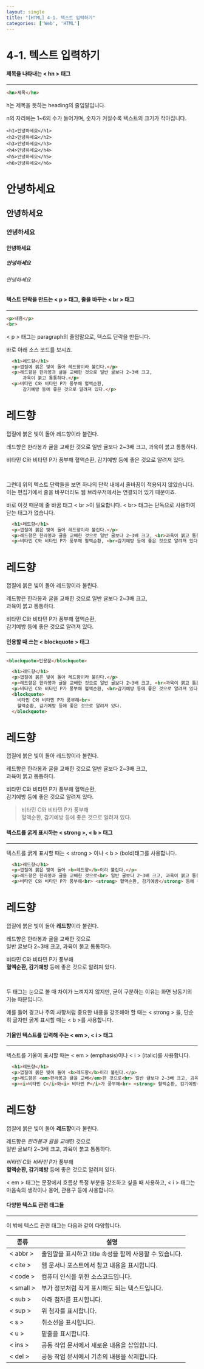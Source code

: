 ```yaml
---
layout: single
title: "[HTML] 4-1. 텍스트 입력하기"
categories: ['Web', 'HTML']
---
```


# 4-1. 텍스트 입력하기

#### 제목을 나타내는 < hn > 태그

---

```html
<hn>제목</hn>
```

h는 제목을 뜻하는 heading의 줄임말입니다. 

n의 자리에는 1~6의 수가 들어가며, 숫자가 커질수록 텍스트의 크기가 작아집니다. 

```
<h1>안녕하세요</h1>
<h2>안녕하세요</h2>
<h3>안녕하세요</h3>
<h4>안녕하세요</h4>
<h5>안녕하세요</h5>
<h6>안녕하세요</h6>
```

<h1>안녕하세요</h1>
<h2>안녕하세요</h2>
<h3>안녕하세요</h3>
<h4>안녕하세요</h4>
<h5>안녕하세요</h5>
<h6>안녕하세요</h6>



#### 텍스트 단락을 만드는 < p > 태그, 줄을 바꾸는 < br > 태그

---

```html
<p>내용</p>
<br>
```

< p > 태그는  paragraph의 줄임말으로, 텍스트 단락을 만듭니다. 

바로 아래 소스 코드를 보시죠. 

```html
  <h1>레드향</h1>
  <p>껍질에 붉은 빛이 돌아 레드향이라 불린다.</p>
  <p>레드향은 한라봉과 귤을 교배한 것으로 일반 귤보다 2~3배 크고, 
      과육이 붉고 통통하다.</p>
  <p>비타민 C와 비타민 P가 풍부해 혈액순환, 
      감기예방 등에 좋은 것으로 알려져 있다.</p>
```



  <h1>레드향</h1>
  <p>껍질에 붉은 빛이 돌아 레드향이라 불린다.</p>
  <p>레드향은 한라봉과 귤을 교배한 것으로 일반 귤보다 2~3배 크고, 
      과육이 붉고 통통하다.</p>
  <p>비타민 C와 비타민 P가 풍부해 혈액순환, 
      감기예방 등에 좋은 것으로 알려져 있다.</p>
<br>


그런데 위의 텍스트 단락들을 보면 하나의 단락 내에서 줄바꿈이 적용되지 않았습니다. 이는 편집기에서 줄을 바꾸더라도 웹 브라우저에서는 연결되어 있기 때문이죠. 

바로 이것 때문에 줄 바꿈 태그 < br >이 필요합니다. < br> 태그는 단독으로 사용하여 닫는 태그가 없습니다. 

```html
  <h1>레드향</h1>
  <p>껍질에 붉은 빛이 돌아 레드향이라 불린다.</p>
  <p>레드향은 한라봉과 귤을 교배한 것으로 일반 귤보다 2~3배 크고, <br>과육이 붉고 통통하다.</p>
  <p>비타민 C와 비타민 P가 풍부해 혈액순환, <br>감기예방 등에 좋은 것으로 알려져 있다.</p>
```



  <h1>레드향</h1>
  <p>껍질에 붉은 빛이 돌아 레드향이라 불린다.</p>
  <p>레드향은 한라봉과 귤을 교배한 것으로 일반 귤보다 2~3배 크고, <br>과육이 붉고 통통하다.</p>
  <p>비타민 C와 비타민 P가 풍부해 혈액순환, <br>감기예방 등에 좋은 것으로 알려져 있다.</p>



#### 인용할 때 쓰는 < blockquote > 태그

---

```html
<blockquote>인용문</blockquote>
```



```html
  <h1>레드향</h1>
  <p>껍질에 붉은 빛이 돌아 레드향이라 불린다.</p>
  <p>레드향은 한라봉과 귤을 교배한 것으로 일반 귤보다 2~3배 크고, <br>과육이 붉고 통통하다.</p>
  <p>비타민 C와 비타민 P가 풍부해 혈액순환, <br>감기예방 등에 좋은 것으로 알려져 있다.</p>
  <blockquote>
  	비타민 C와 비타민 P가 풍부해<br>
  	혈액순환, 감기예방 등에 좋은 것으로 알려져 있다. 
  </blockquote>
```



  <h1>레드향</h1>
  <p>껍질에 붉은 빛이 돌아 레드향이라 불린다.</p>
  <p>레드향은 한라봉과 귤을 교배한 것으로 일반 귤보다 2~3배 크고, <br>과육이 붉고 통통하다.</p>
  <p>비타민 C와 비타민 P가 풍부해 혈액순환, <br>감기예방 등에 좋은 것으로 알려져 있다.</p>
  <blockquote>
  	비타민 C와 비타민 P가 풍부해<br>
  	혈액순환, 감기예방 등에 좋은 것으로 알려져 있다. 
  </blockquote>



#### 텍스트를 굵게 표시하는 < strong >, < b > 태그

---



텍스트를 굵게 표시할 때는 < strong > 이나 < b > (bold)태그를 사용합니다. 

```html
  <h1>레드향</h1>
  <p>껍질에 붉은 빛이 돌아 <b>레드향</b>이라 불린다.</p>
  <p>레드향은 한라봉과 귤을 교배한 것으로<br> 일반 귤보다 2~3배 크고, 과육이 붉고 통통하다.</p>
  <p>비타민 C와 비타민 P가 풍부해<br> <strong> 혈액순환, 감기예방</strong> 등에 좋은 것으로 알려져 있다.</p>
```



  <h1>레드향</h1>
  <p>껍질에 붉은 빛이 돌아 <b>레드향</b>이라 불린다.</p>
  <p>레드향은 한라봉과 귤을 교배한 것으로<br> 일반 귤보다 2~3배 크고, 과육이 붉고 통통하다.</p>
  <p>비타민 C와 비타민 P가 풍부해<br> <strong> 혈액순환, 감기예방</strong> 등에 좋은 것으로 알려져 있다.</p>

<br>

두 태그는 눈으로 볼 때 차이가 느껴지지 않지만, 굳이 구분하는 이유는 화면 낭동기의 기능 때문입니다. 

예를 들어 경고나 주의 사항처럼 중요한 내용을 강조해야 할 때는 < strong > 을, 단순히 글자만 굵게 표시할 때는 < b >를 사용합니다. 



#### 기울인 텍스트를 입력해 주는 < em >, < i > 태그

---



텍스트를 기울여 표시할 때는 < em > (emphasis)이나 < i > (italic)를 사용합니다. 

```html
  <h1>레드향</h1>
  <p>껍질에 붉은 빛이 돌아 <b>레드향</b>이라 불린다.</p>
  <p>레드향은 <em>한라봉과 귤을 교배</em>한 것으로<br> 일반 귤보다 2~3배 크고, 과육이 붉고 통통하다.</p>
  <p><i>비타민 C</i>와<i> 비타민 P</i>가 풍부해<br> <strong> 혈액순환, 감기예방</strong> 등에 좋은 것으로 알려져 있다.</p>
```

  <h1>레드향</h1>
  <p>껍질에 붉은 빛이 돌아 <b>레드향</b>이라 불린다.</p>
  <p>레드향은 <em>한라봉과 귤을 교배</em>한 것으로<br> 일반 귤보다 2~3배 크고, 과육이 붉고 통통하다.</p>
  <p><i>비타민 C</i>와<i> 비타민 P</i>가 풍부해<br> <strong> 혈액순환, 감기예방</strong> 등에 좋은 것으로 알려져 있다.</p>



< em > 태그는 문장에서 흐름상 특정 부분을 강조하고 싶을 때 사용하고, < i > 태그는 마음속의 생각이나 용어, 관용구 등에 사용합니다. 



#### 다양한 텍스트 관련 태그들

---

 이 밖에 텍스트 관련 태그는 다음과 같이 다양합니다. 

| 종류      | 설명                                                    |
| --------- | ------------------------------------------------------- |
| < abbr >  | 줄임말을 표시하고 title 속성을 함께 사용할 수 있습니다. |
| < cite >  | 웹 문서나 포스트에서 참고 내용을 표시합니다.            |
| < code >  | 컴퓨터 인식을 위한 소스코드입니다.                      |
| < small > | 부가 정보처럼 작게 표시해도 되는 텍스트입니다.          |
| < sub >   | 아래 첨자를 표시합니다.                                 |
| < sup >   | 위 첨자를 표시합니다.                                   |
| < s >     | 취소선을 표시합니다.                                    |
| < u >     | 밑줄을 표시합니다.                                      |
| < ins >   | 공동 작업 문서에서 새로운 내용을 삽입합니다.            |
| < del >   | 공동 작업 문서에서 기존의 내용을 삭제합니다.            |

